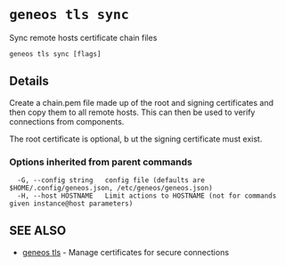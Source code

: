 # `geneos tls sync`

Sync remote hosts certificate chain files

```text
geneos tls sync [flags]
```

## Details

Create a chain.pem file made up of the root and signing
certificates and then copy them to all remote hosts. This can
then be used to verify connections from components.

The root certificate is optional, b ut the signing certificate must
exist.

### Options inherited from parent commands

```text
  -G, --config string   config file (defaults are $HOME/.config/geneos.json, /etc/geneos/geneos.json)
  -H, --host HOSTNAME   Limit actions to HOSTNAME (not for commands given instance@host parameters)
```

## SEE ALSO

* [geneos tls](geneos_tls.md)	 - Manage certificates for secure connections

